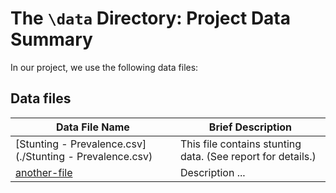 # The `\data` Directory: Project Data Summary 

In our project, we use the following data files:

## Data files
|Data File Name | Brief Description|
|---------------| -----------------|
|[Stunting - Prevalence.csv](./Stunting - Prevalence.csv) | This file contains stunting data. (See report for details.)
|[another-file](./filename2.csv) | Description ... 
